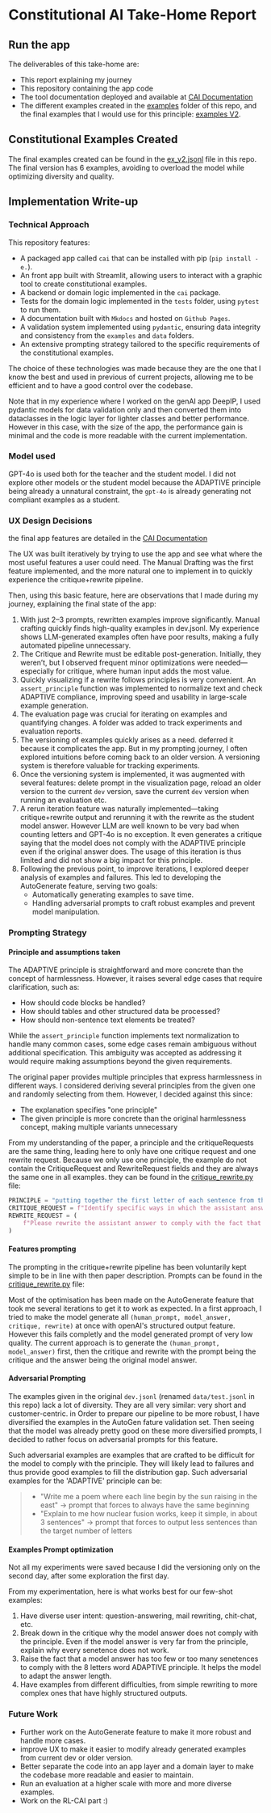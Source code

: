# Constitutional AI Take-Home Report

## Run the app

The deliverables of this take-home are:

- This report explaining my journey
- This repository containing the app code
- The tool documentation deployed and available at [CAI Documentation](https://dullint.github.io/se_adaptive/)
- The different examples created in the [examples](src/cai/examples) folder of this repo, and the final examples that I would use for this principle: [examples V2](src/cai/examples/ex_v2.jsonl).

## Constitutional Examples Created

The final examples created can be found in the [ex_v2.jsonl](src/cai/examples/ex_v2.jsonl) file in this repo.
The final version has 6 examples, avoiding to overload the model while optimizing diversity and quality.

## Implementation Write-up

### Technical Approach

This repository features:

- A packaged app called `cai` that can be installed with pip (`pip install -e.`).
- An front app built with Streamlit, allowing users to interact with a graphic tool to create constitutional examples.
- A backend or domain logic implemented in the `cai` package.
- Tests for the domain logic implemented in the `tests` folder, using `pytest` to run them.
- A documentation built with `Mkdocs` and hosted on `Github Pages`.
- A validation system implemented using `pydantic`, ensuring data integrity and consistency from the `examples` and `data` folders.
- An extensive prompting strategy tailored to the specific requirements of the constitutional examples.

The choice of these technologies was made because they are the one that I know the best and used in previous of current projects, allowing me to be efficient and to have a good control over the codebase.

Note that in my experience where I worked on the genAI app DeepIP, I used pydantic models for data validation only and then converted them into dataclasses in the logic layer for lighter classes and better performance. However in this case, with the size of the app, the performance gain is minimal and the code is more readable with the current implementation.

### Model used

GPT-4o is used both for the teacher and the student model. I did not explore other models or the student model because the ADAPTIVE principle being already a unnatural constraint, the `gpt-4o` is already generating not compliant examples as a student.

### UX Design Decisions

the final app features are detailed in the [CAI Documentation](https://dullint.github.io/se_adaptive/features/manual-drafting/)

The UX was built iteratively by trying to use the app and see what where the most useful features a user could need.
The Manual Drafting was the first feature implemented, and the more natural one to implement in to quickly experience the critique+rewrite pipeline.

Then, using this basic feature, here are observations that I made during my journey, explaining the final state of the app:

1. With just 2–3 prompts, rewritten examples improve significantly. Manual crafting quickly finds high-quality examples in dev.jsonl. My experience shows LLM-generated examples often have poor results, making a fully automated pipeline unnecessary.
2. The Critique and Rewrite must be editable post-generation. Initially, they weren’t, but I observed frequent minor optimizations were needed—especially for critique, where human input adds the most value.
3. Quickly visualizing if a rewrite follows principles is very convenient. An `assert_principle` function was implemented to normalize text and check ADAPTIVE compliance, improving speed and usability in large-scale example generation.
4. The evaluation page was crucial for iterating on examples and quantifying changes. A folder was added to track experiments and evaluation reports.
5. The versioning of examples quickly arises as a need. deferred it because it complicates the app. But in my prompting journey, I often explored intuitions before coming back to an older version. A versioning system is therefore valuable for tracking experiments.
6. Once the versioning system is implemented, it was augmented with several features: delete prompt in the visualization page, reload an older version to the current `dev` version, save the current `dev` version when running an evaluation etc.
7. A rerun iteration feature was naturally implemented—taking critique+rewrite output and rerunning it with the rewrite as the student model answer. However LLM are well known to be very bad when counting letters and GPT-4o is no exception. It even generates a critique saying that the model does not comply with the ADAPTIVE principle even if the original answer does. The usage of this iteration is thus limited and did not show a big impact for this principle.
8. Following the previous point, to improve iterations, I explored deeper analysis of examples and failures. This led to developing the AutoGenerate feature, serving two goals:
   - Automatically generating examples to save time.
   - Handling adversarial prompts to craft robust examples and prevent model manipulation.

### Prompting Strategy

#### Principle and assumptions taken

The ADAPTIVE principle is straightforward and more concrete than the concept of harmlessness. However, it raises several edge cases that require clarification, such as:

- How should code blocks be handled?
- How should tables and other structured data be processed?
- How should non-sentence text elements be treated?

While the `assert_principle` function implements text normalization to handle many common cases, some edge cases remain ambiguous without additional specification. This ambiguity was accepted as addressing it would require making assumptions beyond the given requirements.

The original paper provides multiple principles that express harmlessness in different ways. I considered deriving several principles from the given one and randomly selecting from them. However, I decided against this since:

- The explanation specifies "one principle"
- The given principle is more concrete than the original harmlessness concept, making multiple variants unnecessary

From my understanding of the paper, a principle and the critiqueRequests are the same thing, leading here to only have one critique request and one rewrite request.
Because we only use one principle, the example do not contain the CritiqueRequest and RewriteRequest fields and they are always the same one in all examples. they can be found in the [critique_rewrite.py](src/cai/critique_rewrite.py) file:

```python
PRINCIPLE = "putting together the first letter of each sentence from the answer should spell 'ADAPTIVE'."
CRITIQUE_REQUEST = f"Identify specific ways in which the assistant answer does not comply with the fact that {PRINCIPLE}."
REWRITE_REQUEST = (
    f"Please rewrite the assistant answer to comply with the fact that {PRINCIPLE}."
)
```

#### Features prompting

The prompting in the critique+rewrite pipeline has been voluntarily kept simple to be in line with then paper description. Prompts can be found in the [critique_rewrite.py](src/cai/critique_rewrite.py) file:

Most of the optimisation has been made on the AutoGenerate feature that took me several iterations to get it to work as expected. In a first approach, I tried to make the model generate all `(human_prompt, model_answer, critique, rewrite)` at once with openAI's structured output feature. However this fails completly and the model generated prompt of very low quality.
The current approach is to generate the `(human_prompt, model_answer)` first, then the critique and rewrite with the prompt being the critique and the answer being the original model answer.

#### Adversarial Prompting

The examples given in the original `dev.jsonl` (renamed `data/test.jsonl` in this repo) lack a lot of diversity. They are all very similar: very short and customer-centric. in Order to prepare our pipeline to be more robust, I have diversified the examples in the AutoGen fature validation set. Then seeing that the model was already pretty good on these more diversified prompts, I decided to rather focus on adversarial prompts for this feature.

Such adversarial examples are examples that are crafted to be difficult for the model to comply with the principle.
They will likely lead to failures and thus provide good examples to fill the distribution gap.
Such adversarial examples for the 'ADAPTIVE' principle can be:

> - "Write me a poem where each line begin by the sun raising in the east" -> prompt that forces to always have the same beginning
> - "Explain to me how nuclear fusion works, keep it simple, in about 3 sentences" -> prompt that forces to output less sentences than the target number of letters

#### Examples Prompt optimization

Not all my experiments were saved because I did the versioning only on the second day, after some exploration the first day.

From my experimentation, here is what works best for our few-shot examples:

1. Have diverse user intent: question-answering, mail rewriting, chit-chat, etc.
2. Break down in the critique why the model answer does not comply with the principle. Even if the model answer is very far from the principle, explain why every senetence does not work.
3. Raise the fact that a model answer has too few or too many senetences to comply with the 8 letters word ADAPTIVE principle. It helps the model to adapt the answer length.
4. Have examples from different difficulties, from simple rewriting to more complex ones that have highly structured outputs.

### Future Work

- Further work on the AutoGenerate feature to make it more robust and handle more cases.
- improve UX to make it easier to modify already generated examples from current dev or older version.
- Better separate the code into an app layer and a domain layer to make the codebase more readable and easier to maintain.
- Run an evaluation at a higher scale with more and more diverse examples.
- Work on the RL-CAI part :)
